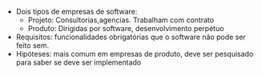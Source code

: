 - Dois tipos de empresas de software:
	- Projeto: Consultorias,agencias. Trabalham com contrato
	- Produto: Dirigidas por software, desenvolvimento perpétuo
- Requisitos: funcionalidades obrigatórias que o software não pode ser feito sem.
- Hipóteses: mais comum em empresas de produto, deve ser pesquisado para saber se deve ser implementado